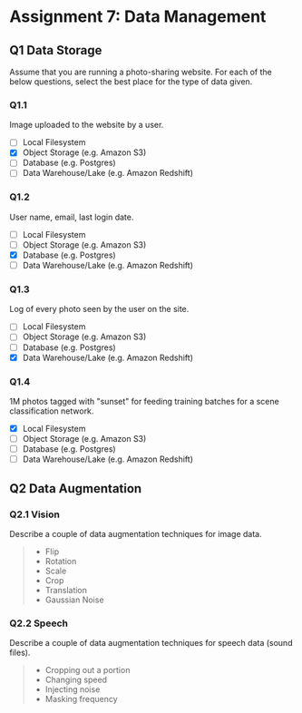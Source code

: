 # Assignment 7: Data Management

## Q1 Data Storage
Assume that you are running a photo-sharing website. For each of the below questions, select the best place for the type of data given.

### Q1.1

Image uploaded to the website by a user.

* [ ] Local Filesystem
* [x] Object Storage (e.g. Amazon S3)
* [ ] Database (e.g. Postgres)
* [ ] Data Warehouse/Lake (e.g. Amazon Redshift)

### Q1.2

User name, email, last login date.

* [ ] Local Filesystem
* [ ] Object Storage (e.g. Amazon S3)
* [x] Database (e.g. Postgres)
* [ ] Data Warehouse/Lake (e.g. Amazon Redshift)

### Q1.3

Log of every photo seen by the user on the site.

* [ ] Local Filesystem
* [ ] Object Storage (e.g. Amazon S3)
* [ ] Database (e.g. Postgres)
* [x] Data Warehouse/Lake (e.g. Amazon Redshift)

### Q1.4

1M photos tagged with "sunset" for feeding training batches for a scene classification network.

* [x] Local Filesystem
* [ ] Object Storage (e.g. Amazon S3)
* [ ] Database (e.g. Postgres)
* [ ] Data Warehouse/Lake (e.g. Amazon Redshift)

## Q2 Data Augmentation

### Q2.1 Vision
Describe a couple of data augmentation techniques for image data.

> * Flip
> * Rotation
> * Scale
> * Crop
> * Translation
> * Gaussian Noise

### Q2.2 Speech
Describe a couple of data augmentation techniques for speech data (sound files).

> * Cropping out a portion
> * Changing speed
> * Injecting noise
> * Masking frequency
